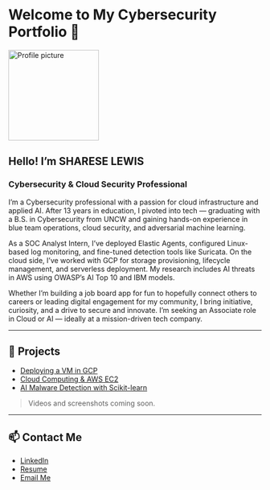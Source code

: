 # Welcome to My Cybersecurity Portfolio 🚀

<img src="sharese-circular.png" alt="Profile picture" width="180" />

## Hello! I’m **SHARESE LEWIS**  
### Cybersecurity & Cloud Security Professional
I’m a Cybersecurity professional with a passion for cloud infrastructure and applied AI. After 13 years in education, I pivoted into tech — graduating with a B.S. in Cybersecurity from UNCW and gaining hands-on experience in blue team operations, cloud security, and adversarial machine learning.

As a SOC Analyst Intern, I’ve deployed Elastic Agents, configured Linux-based log monitoring, and fine-tuned detection tools like Suricata. On the cloud side, I’ve worked with GCP for storage provisioning, lifecycle management, and serverless deployment. My research includes AI threats in AWS using OWASP’s AI Top 10 and IBM models.

Whether I’m building a job board app for fun to hopefully connect others to careers or leading digital engagement for my community, I bring initiative, curiosity, and a drive to secure and innovate. I’m seeking an Associate role in Cloud or AI — ideally at a mission-driven tech company.


---
## 📘 Projects  
- [Deploying a VM in GCP](./projects/gcp-vm)  
- [Cloud Computing & AWS EC2](./projects/aws-ec2)  
- [AI Malware Detection with Scikit-learn](./projects/ai-malware-detection)  

> Videos and screenshots coming soon.

---

## 📫 Contact Me  
- [LinkedIn](https://www.linkedin.com/in/[[YOUR-LINK-HERE](http://www.linkedin.com/in/shareselewis)])  
- [Resume](https://YOUR-RESUME-LINK-HERE)  
- [Email Me](mailto:sharese.tech@gmail.com)
